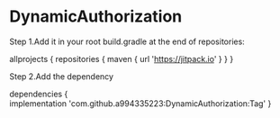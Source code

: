# DynamicAuthorization

Step 1.Add it in your root build.gradle at the end of repositories:

allprojects {
	repositories {
	maven { url 'https://jitpack.io' }
		}
	}
  
 Step 2.Add the dependency
 
 dependencies {        
	implementation 'com.github.a994335223:DynamicAuthorization:Tag'
	}
